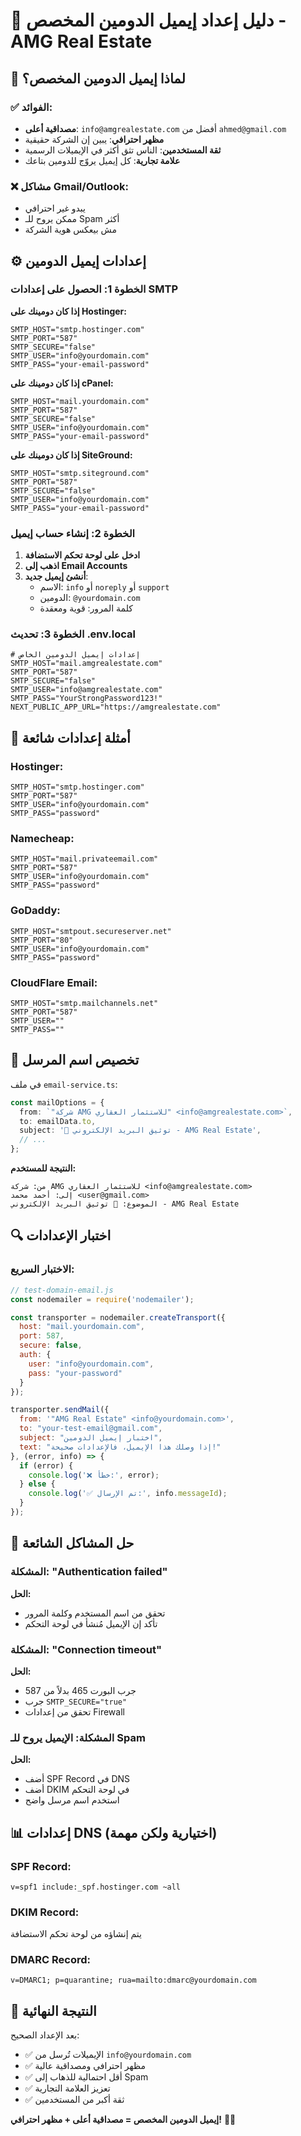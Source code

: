 # 🏢 دليل إعداد إيميل الدومين المخصص - AMG Real Estate

## 🎯 لماذا إيميل الدومين المخصص؟

### ✅ الفوائد:
- **مصداقية أعلى**: `info@amgrealestate.com` أفضل من `ahmed@gmail.com`
- **مظهر احترافي**: يبين إن الشركة حقيقية
- **ثقة المستخدمين**: الناس تثق أكثر في الإيميلات الرسمية
- **علامة تجارية**: كل إيميل يروّج للدومين بتاعك

### ❌ مشاكل Gmail/Outlook:
- يبدو غير احترافي
- ممكن يروح للـ Spam أكثر
- مش بيعكس هوية الشركة

## ⚙️ إعدادات إيميل الدومين

### الخطوة 1: الحصول على إعدادات SMTP

**إذا كان دومينك على Hostinger:**
```
SMTP_HOST="smtp.hostinger.com"
SMTP_PORT="587"
SMTP_SECURE="false" 
SMTP_USER="info@yourdomain.com"
SMTP_PASS="your-email-password"
```

**إذا كان دومينك على cPanel:**
```
SMTP_HOST="mail.yourdomain.com"
SMTP_PORT="587"
SMTP_SECURE="false"
SMTP_USER="info@yourdomain.com" 
SMTP_PASS="your-email-password"
```

**إذا كان دومينك على SiteGround:**
```
SMTP_HOST="smtp.siteground.com"
SMTP_PORT="587"
SMTP_SECURE="false"
SMTP_USER="info@yourdomain.com"
SMTP_PASS="your-email-password"
```

### الخطوة 2: إنشاء حساب إيميل

1. **ادخل على لوحة تحكم الاستضافة**
2. **اذهب إلى Email Accounts**
3. **أنشئ إيميل جديد**:
   - الاسم: `info` أو `noreply` أو `support`
   - الدومين: `@yourdomain.com`
   - كلمة المرور: قوية ومعقدة

### الخطوة 3: تحديث .env.local

```env
# إعدادات إيميل الدومين الخاص
SMTP_HOST="mail.amgrealestate.com"
SMTP_PORT="587"
SMTP_SECURE="false"
SMTP_USER="info@amgrealestate.com"
SMTP_PASS="YourStrongPassword123!"
NEXT_PUBLIC_APP_URL="https://amgrealestate.com"
```

## 🔧 أمثلة إعدادات شائعة

### Hostinger:
```env
SMTP_HOST="smtp.hostinger.com"
SMTP_PORT="587"
SMTP_USER="info@yourdomain.com"
SMTP_PASS="password"
```

### Namecheap:
```env
SMTP_HOST="mail.privateemail.com"
SMTP_PORT="587"  
SMTP_USER="info@yourdomain.com"
SMTP_PASS="password"
```

### GoDaddy:
```env
SMTP_HOST="smtpout.secureserver.net"
SMTP_PORT="80"
SMTP_USER="info@yourdomain.com"
SMTP_PASS="password"
```

### CloudFlare Email:
```env
SMTP_HOST="smtp.mailchannels.net"
SMTP_PORT="587"
SMTP_USER=""
SMTP_PASS=""
```

## 🎨 تخصيص اسم المرسل

في ملف `email-service.ts`:

```typescript
const mailOptions = {
  from: `"شركة AMG للاستثمار العقاري" <info@amgrealestate.com>`,
  to: emailData.to,
  subject: '🔐 توثيق البريد الإلكتروني - AMG Real Estate',
  // ...
};
```

**النتيجة للمستخدم:**
```
من: شركة AMG للاستثمار العقاري <info@amgrealestate.com>
إلى: أحمد محمد <user@gmail.com>
الموضوع: 🔐 توثيق البريد الإلكتروني - AMG Real Estate
```

## 🔍 اختبار الإعدادات

### الاختبار السريع:

```javascript
// test-domain-email.js
const nodemailer = require('nodemailer');

const transporter = nodemailer.createTransport({
  host: "mail.yourdomain.com",
  port: 587,
  secure: false,
  auth: {
    user: "info@yourdomain.com",
    pass: "your-password"
  }
});

transporter.sendMail({
  from: '"AMG Real Estate" <info@yourdomain.com>',
  to: "your-test-email@gmail.com",
  subject: "اختبار إيميل الدومين",
  text: "إذا وصلك هذا الإيميل، فالإعدادات صحيحة!"
}, (error, info) => {
  if (error) {
    console.log('❌ خطأ:', error);
  } else {
    console.log('✅ تم الإرسال:', info.messageId);
  }
});
```

## 🚨 حل المشاكل الشائعة

### المشكلة: "Authentication failed"
**الحل:**
- تحقق من اسم المستخدم وكلمة المرور
- تأكد إن الإيميل مُنشأ في لوحة التحكم

### المشكلة: "Connection timeout"
**الحل:**
- جرب البورت 465 بدلاً من 587
- جرب `SMTP_SECURE="true"`
- تحقق من إعدادات Firewall

### المشكلة: الإيميل يروح للـ Spam
**الحل:**
- أضف SPF Record في DNS
- أضف DKIM في لوحة التحكم
- استخدم اسم مرسل واضح

## 📊 إعدادات DNS (اختيارية ولكن مهمة)

### SPF Record:
```
v=spf1 include:_spf.hostinger.com ~all
```

### DKIM Record:
يتم إنشاؤه من لوحة تحكم الاستضافة

### DMARC Record:
```
v=DMARC1; p=quarantine; rua=mailto:dmarc@yourdomain.com
```

## 🎉 النتيجة النهائية

بعد الإعداد الصحيح:
- ✅ الإيميلات تُرسل من `info@yourdomain.com`
- ✅ مظهر احترافي ومصداقية عالية  
- ✅ أقل احتمالية للذهاب إلى Spam
- ✅ تعزيز العلامة التجارية
- ✅ ثقة أكبر من المستخدمين

**إيميل الدومين المخصص = مصداقية أعلى + مظهر احترافي!** 🏢✨